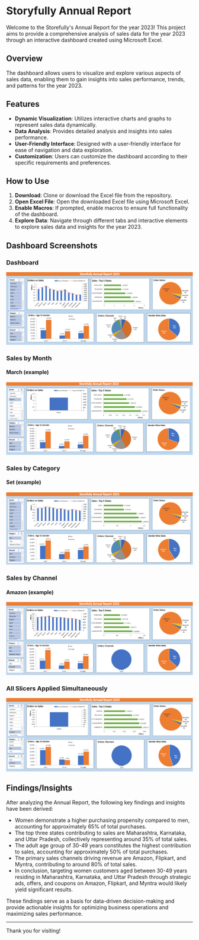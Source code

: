 # Storyfully Annual Report
Welcome to the Storefully's Annual Report for the year 2023! This project aims to provide a comprehensive analysis of sales data for the year 2023 through an interactive dashboard created using Microsoft Excel.

## Overview

The dashboard allows users to visualize and explore various aspects of sales data, enabling them to gain insights into sales performance, trends, and patterns for the year 2023. 

## Features

- **Dynamic Visualization**: Utilizes interactive charts and graphs to represent sales data dynamically.
- **Data Analysis**: Provides detailed analysis and insights into sales performance.
- **User-Friendly Interface**: Designed with a user-friendly interface for ease of navigation and data exploration.
- **Customization**: Users can customize the dashboard according to their specific requirements and preferences.

## How to Use

1. **Download**: Clone or download the Excel file from the repository.
2. **Open Excel File**: Open the downloaded Excel file using Microsoft Excel.
3. **Enable Macros**: If prompted, enable macros to ensure full functionality of the dashboard.
4. **Explore Data**: Navigate through different tabs and interactive elements to explore sales data and insights for the year 2023.

## Dashboard Screenshots

### Dashboard
![View](https://github.com/VaibhavGit27/Storefully-Annual-Report/blob/main/Images/Dashboard.png)

### Sales by Month
#### March (example)
![View](https://github.com/VaibhavGit27/Storefully-Annual-Report/blob/main/Images/Month%20wise%20Sales.png)

### Sales by Category
#### Set (example)
![View](https://github.com/VaibhavGit27/Storefully-Annual-Report/blob/main/Images/Category%20wise%20Sales.png)

### Sales by Channel
#### Amazon (example)
![View](https://github.com/VaibhavGit27/Storefully-Annual-Report/blob/main/Images/Channel%20wise%20Sales.png)

### All Slicers Applied Simultaneously
![View](https://github.com/VaibhavGit27/Storefully-Annual-Report/blob/main/Images/All%20Filters.png)

 ## Findings/Insights

After analyzing the Annual Report, the following key findings and insights have been derived:

- Women demonstrate a higher purchasing propensity compared to men, accounting for approximately 65% of total purchases.
- The top three states contributing to sales are Maharashtra, Karnataka, and Uttar Pradesh, collectively representing around 35% of total sales.
- The adult age group of 30-49 years constitutes the highest contribution to sales, accounting for approximately 50% of total purchases.
- The primary sales channels driving revenue are Amazon, Flipkart, and Myntra, contributing to around 80% of total sales.
- In conclusion, targeting women customers aged between 30-49 years residing in Maharashtra, Karnataka, and Uttar Pradesh through strategic ads, offers, and coupons on Amazon, Flipkart, and Myntra would likely yield significant results.

These findings serve as a basis for data-driven decision-making and provide actionable insights for optimizing business operations and maximizing sales performance.

---

Thank you for visiting!

